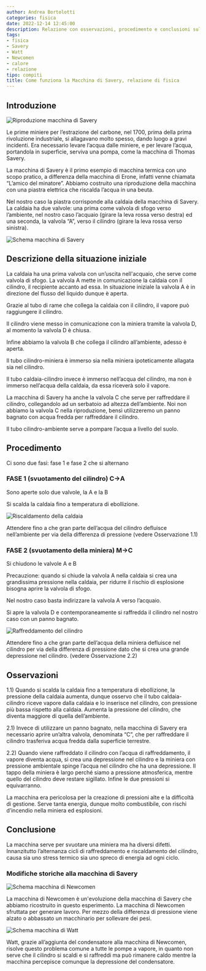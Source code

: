 ```yaml
---
author: Andrea Bortolotti
categories: fisica
date: 2022-12-14 12:45:00
description: Relazione con osservazioni, procedimento e conclusioni sul funzionamento di una riproduzione della macchina di Savery.
tags:
- fisica
- Savery
- Watt
- Newcomen
- calore
- relazione
tipo: compiti
title: Come funziona la Macchina di Savery, relazione di fisica
---
```


## Introduzione

![Riproduzione macchina di Savery](/scuola/fisica/macchina-savery/macchina-di-savery-foto.jpg 'Come abbiamo riprodotto in laboratorio la macchina di Savery')

Le prime miniere per l’estrazione del carbone, nel 1700, prima della prima rivoluzione industriale, si allagavano molto spesso, dando luogo a gravi incidenti. Era necessario levare l’acqua dalle miniere, e per levare l’acqua, portandola in superficie, serviva una pompa, come la macchina di Thomas Savery.

La macchina di Savery è il primo esempio di macchina termica con uno scopo pratico, a differenza della macchina di Erone, infatti venne chiamata “L’amico del minatore”.
Abbiamo costruito una riproduzione della macchina con una piastra elettrica che riscalda l’acqua in una beuta. 

Nel nostro caso la piastra corrisponde alla caldaia della macchina di Savery. La caldaia ha due valvole: una prima come valvola di sfogo verso l’ambiente, nel nostro caso l’acquaio (girare la leva rossa verso destra) ed una seconda, la valvola “A”, verso il cilindro (girare la leva rossa verso sinistra).

![Schema macchina di Savery](/scuola/fisica/macchina-savery/schema-macchina-savery.png 'Schema grafico della nostra riproduzione della macchina di Savery')

## Descrizione della situazione iniziale

La caldaia ha una prima valvola con un’uscita nell'acquaio, che serve come valvola di sfogo. La valvola A mette in comunicazione la caldaia con il cilindro, il recipiente accanto ad essa. In situazione iniziale la valvola A è in direzione del flusso del liquido dunque è aperta.

Grazie al tubo di rame che collega la caldaia con il cilindro, il vapore può raggiungere il cilindro. 

Il cilindro viene messo in comunicazione con la miniera tramite la valvola D, al momento la valvola D è chiusa. 

Infine abbiamo la valvola B che collega il cilindro all’ambiente, adesso è aperta. 

Il tubo cilindro-miniera è immerso sia nella miniera ipoteticamente allagata sia nel cilindro. 

Il tubo caldaia-cilindro invece è immerso nell’acqua del cilindro, ma non è immerso nell’acqua della caldaia, da essa riceverà solo il vapore.

La macchina di Savery ha anche la valvola C che serve per raffreddare il cilindro, collegandolo ad un serbatoio ad altezza dell’ambiente. Noi non abbiamo la valvola C nella riproduzione, bensì utilizzeremo un panno bagnato con acqua fredda per raffreddare il cilindro.

Il tubo cilindro-ambiente serve a pompare l’acqua a livello del suolo.

## Procedimento 

Ci sono due fasi: fase 1 e fase 2 che si alternano
### FASE 1 (svuotamento del cilindro) C→A

Sono aperte solo due valvole, la A e la B

Si scalda la caldaia fino a temperatura di ebollizione.

![Riscaldamento della caldaia](scuola/fisica/macchina-savery/riscaldamento-caldaia.jpg 'Fase di riscaldamento: la caldaia si riscalda, l\'acqua va in ebollizione')

Attendere fino a che gran parte dell’acqua del cilindro defluisce nell’ambiente per via della differenza di pressione (vedere Osservazione 1.1)

### FASE 2 (svuotamento della miniera) M→C

Si chiudono le valvole A e B

Precauzione: quando si chiude la valvola A nella caldaia si crea una grandissima pressione nella caldaia, per ridurre il rischio di esplosione bisogna aprire la valvola di sfogo. 

Nel nostro caso basta indirizzare la valvola A verso l’acquaio. 

Si apre la valvola D e contemporaneamente si raffredda il cilindro nel nostro caso con un panno bagnato. 

![Raffreddamento del cilindro](/scuola/fisica/macchina-savery/raffreddamento-cilindro.jpg 'Il cilindro si raffredda, si crea una depressione per il vapore che si è trasformato in acqua, l\'acqua della miniera fluisce nel cilindro')

Attendere fino a che gran parte dell’acqua della miniera  defluisce nel cilindro per via della differenza di pressione dato che si crea una grande depressione nel cilindro. (vedere Osservazione 2.2)

## Osservazioni

1.1) Quando si scalda la caldaia fino a temperatura di ebollizione, la pressione della caldaia aumenta, dunque osservo che il tubo caldaia-cilindro riceve vapore dalla caldaia e lo inserisce nel cilindro, con pressione più bassa rispetto alla caldaia. Aumenta la pressione del cilindro, che diventa maggiore di quella dell’ambiente.

2.1) Invece di utilizzare un panno bagnato, nella macchina di Savery era necessario aprire un’altra valvola, denominata “C”, che per raffreddare il cilindro trasferiva acqua fredda dalla superficie terrestre.

2.2) Quando viene raffreddato il cilindro con l’acqua di raffreddamento, il vapore diventa acqua, si crea una depressione nel cilindro e la miniera con pressione ambientale spinge l’acqua nel cilindro che ha una depressione. Il tappo della miniera è largo perché siamo a pressione atmosferica, mentre quello del cilindro deve restare sigillato. Infine le due pressioni si equivarranno.

La macchina era pericolosa per la creazione di pressioni alte e la difficoltà di gestione. Serve tanta energia, dunque molto combustibile, con rischi d’incendio nella miniera ed esplosioni.

## Conclusione

La macchina serve per svuotare una miniera ma ha diversi difetti. Innanzitutto l’alternanza cicli di raffreddamento e riscaldamento del cilindro, causa sia uno stress termico sia uno spreco di energia ad ogni ciclo. 

### Modifiche storiche alla macchina di Savery

![Schema macchina di Newcomen](/scuola/fisica/macchina-savery/macchina-di-newcomen.png)

La macchina di Newcomen è un'evoluzione della macchina di Savery che abbiamo ricostruito in questo esperimento. La macchina di Newcomen sfruttata per generare lavoro. Per mezzo della differenza di pressione viene alzato o abbassato un macchinario per sollevare dei pesi. 

![Schema macchina di Watt](/scuola/fisica/macchina-savery/macchina-di-watt.png)

Watt, grazie all’aggiunta del condensatore alla macchina di Newcomen, risolve questo problema comune a tutte le pompe a vapore, in quanto non serve che il cilindro si scaldi e si raffreddi ma può rimanere caldo mentre la macchina percepisce comunque la depressione del condensatore.

